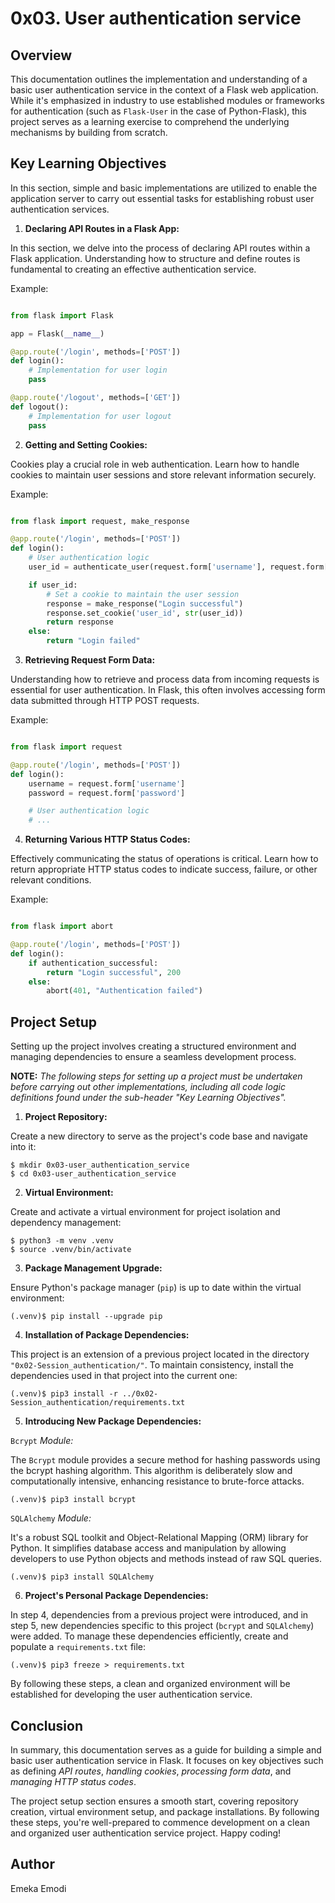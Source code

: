 # 0x03. User authentication service

## Overview

This documentation outlines the implementation and understanding of a basic user authentication service in the 
context of a Flask web application. While it's emphasized in industry to use established modules or frameworks for 
authentication (such as `Flask-User` in the case of Python-Flask), this project serves as a learning exercise to 
comprehend the underlying mechanisms by building from scratch.

## Key Learning Objectives

In this section, simple and basic implementations are utilized to enable the application server to carry out 
essential tasks for establishing robust user authentication services.

1. **Declaring API Routes in a Flask App:**

In this section, we delve into the process of declaring API routes within a Flask application. Understanding how to 
structure and define routes is fundamental to creating an effective authentication service. 

Example:

```python

from flask import Flask

app = Flask(__name__)

@app.route('/login', methods=['POST'])
def login():
    # Implementation for user login
    pass

@app.route('/logout', methods=['GET'])
def logout():
    # Implementation for user logout
    pass
```

2. **Getting and Setting Cookies:**

Cookies play a crucial role in web authentication. Learn how to handle cookies to maintain user sessions and store 
relevant information securely. 

Example:

```python

from flask import request, make_response

@app.route('/login', methods=['POST'])
def login():
    # User authentication logic
    user_id = authenticate_user(request.form['username'], request.form['password'])

    if user_id:
        # Set a cookie to maintain the user session
        response = make_response("Login successful")
        response.set_cookie('user_id', str(user_id))
        return response
    else:
        return "Login failed"
```

3. **Retrieving Request Form Data:**

Understanding how to retrieve and process data from incoming requests is essential for user authentication. In 
Flask, this often involves accessing form data submitted through HTTP POST requests.

Example:

```python

from flask import request

@app.route('/login', methods=['POST'])
def login():
    username = request.form['username']
    password = request.form['password']

    # User authentication logic
    # ...
```

4. **Returning Various HTTP Status Codes:**

Effectively communicating the status of operations is critical. Learn how to return appropriate HTTP status codes 
to indicate success, failure, or other relevant conditions.

Example:

```python

from flask import abort

@app.route('/login', methods=['POST'])
def login():
    if authentication_successful:
        return "Login successful", 200
    else:
        abort(401, "Authentication failed")
```

## Project Setup

Setting up the project involves creating a structured environment and managing dependencies to ensure a seamless 
development process.

**NOTE:** *The following steps for setting up a project must be undertaken before carrying out other implementations, 
including all code logic definitions found under the sub-header "Key Learning Objectives".*

1. **Project Repository:**

Create a new directory to serve as the project's code base and navigate into it:

```shell
$ mkdir 0x03-user_authentication_service
$ cd 0x03-user_authentication_service
```

2. **Virtual Environment:**

Create and activate a virtual environment for project isolation and dependency management:

```shell
$ python3 -m venv .venv
$ source .venv/bin/activate
```

3. **Package Management Upgrade:**

Ensure Python's package manager (`pip`) is up to date within the virtual environment:

```shell
(.venv)$ pip install --upgrade pip
```

4. **Installation of Package Dependencies:**

This project is an extension of a previous project located in the directory `"0x02-Session_authentication/"`. To 
maintain consistency, install the dependencies used in that project into the current one:

```shell
(.venv)$ pip3 install -r ../0x02-Session_authentication/requirements.txt
```

5. **Introducing New Package Dependencies:**

`Bcrypt` *Module:*

The `Bcrypt` module provides a secure method for hashing passwords using the bcrypt hashing algorithm. This 
algorithm is deliberately slow and computationally intensive, enhancing resistance to brute-force attacks.

```shell
(.venv)$ pip3 install bcrypt
```

`SQLAlchemy` *Module:*

It's a robust SQL toolkit and Object-Relational Mapping (ORM) library for Python. It simplifies database access and 
manipulation by allowing developers to use Python objects and methods instead of raw SQL queries.

```shell
(.venv)$ pip3 install SQLAlchemy
```

6. **Project's Personal Package Dependencies:**

In step 4, dependencies from a previous project were introduced, and in step 5, new dependencies specific to this 
project (`bcrypt` and `SQLAlchemy`) were added. To manage these dependencies efficiently, create and populate a 
`requirements.txt` file:

```shell
(.venv)$ pip3 freeze > requirements.txt
```

By following these steps, a clean and organized environment will be established for developing the user 
authentication service.

## Conclusion

In summary, this documentation serves as a guide for building a simple and basic user authentication service in Flask.
It focuses on key objectives such as defining *API routes*, *handling cookies*, *processing form data*, and 
*managing HTTP status codes*.

The project setup section ensures a smooth start, covering repository creation, virtual environment setup, and 
package installations. By following these steps, you're well-prepared to commence development on a clean and 
organized user authentication service project. Happy coding!

## Author 
Emeka Emodi